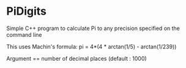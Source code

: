 # PiDigits
Simple C++ program to calculate Pi to any precision specified on the command line

This uses Machin's formula:
pi = 4*(4 * arctan(1/5) - arctan(1/239))

Argument == number of decimal places (default : 1000)
